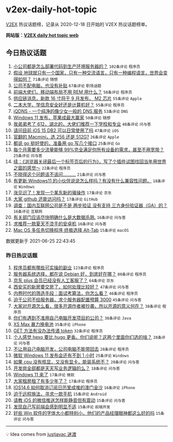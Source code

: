 # v2ex-daily-hot-topic

[V2EX](https://www.v2ex.com/) 热议话题榜，记录从 2020-12-18 日开始的 V2EX 热议话题榜单。

**网站版：[V2EX daily hot topic web](https://boojack.github.io/v2ex-daily-hot-topic-web/)**

## 今日热议话题

<!-- TODAY BEGIN -->

1. [小公司都是怎么部署代码到生产环境服务器的？](https://www.v2ex.com/t/785777) `102条评论` `程序员`
1. [假设 地球就只有一个国家，只有一种交流语言，只有一种编程语言，世界会变得如何？](https://www.v2ex.com/t/785709) `71条评论` `随想`
1. [公司不配电脑，也没有补贴](https://www.v2ex.com/t/785769) `67条评论` `职场话题`
1. [前端大佬们，移动端布局不用 REM 用什么？](https://www.v2ex.com/t/785701) `58条评论` `程序员`
1. [供应链消息，新款 16 寸将于 9 月发布， M2 芯片](https://www.v2ex.com/t/785749) `55条评论` `Apple`
1. [二本大学，学信息安全好还是计算机好？](https://www.v2ex.com/t/785811) `55条评论` `程序员`
1. [iQDNS - 一个纯净的像少女一般的 DNS 服务](https://www.v2ex.com/t/785666) `53条评论` `DNS`
1. [Windows 11 发布，苹果成最大赢家](https://www.v2ex.com/t/785758) `50条评论` `随想`
1. [我弟弟考了 612，湖北的，大佬们推荐一下学校和专业](https://www.v2ex.com/t/785696) `48条评论` `问与答`
1. [请问目前 iOS 15 DB2 可以日常使用了吗](https://www.v2ex.com/t/785687) `47条评论` `iOS`
1. [官翻的 Macmini，选 256 还是 512G?](https://www.v2ex.com/t/785806) `26条评论` `Apple`
1. [都说 go 挺好使的，准备用 go 写几个接口](https://www.v2ex.com/t/785787) `25条评论` `Go`
1. [每个月需要多少流量能够 99%完全满足你所有设备的需求，甚至不用宽带？](https://www.v2ex.com/t/785780) `25条评论` `问与答`
1. [续：《浏览器关闭最后一个标签页后的行为》，写了个插件试图找回当年用世界之窗的感觉～](https://www.v2ex.com/t/785786) `22条评论` `程序员`
1. [不晓得这个问题该不该问..........](https://www.v2ex.com/t/785837) `21条评论` `问与答`
1. [有更新 Windows11 的小伙伴说说怎么样吗？有没有什么兼容性问题。](https://www.v2ex.com/t/785724) `18条评论` `Windows`
1. [涨见识了！发现一个某东新的骚操作](https://www.v2ex.com/t/785685) `17条评论` `京东`
1. [大家 github 还能访问吗？](https://www.v2ex.com/t/785675) `17条评论` `GitHub`
1. [调查：国内互联网公司是不是 两步验证 没有支持 三方身份验证器（GA）的？](https://www.v2ex.com/t/785848) `16条评论` `互联网`
1. [有关部门应该尽快明确什么是大数据杀熟.](https://www.v2ex.com/t/785707) `16条评论` `问与答`
1. [求推荐一款夏天不烫手的安卓机](https://www.v2ex.com/t/785664) `16条评论` `问与答`
1. [Mac OS 多任务切换程序 终极选择 Alt-Tab](https://www.v2ex.com/t/785807) `15条评论` `macOS`

数据更新于 2021-06-25 22:43:45

<!-- TODAY END -->

### 昨日热议话题

<!-- YESTERDAY BEGIN -->

1. [程序员都有哪些可实操的副业](https://www.v2ex.com/t/785504) `123条评论` `程序员`
1. [服务器系统选择，都在说 Debian 好，到底好在哪？](https://www.v2ex.com/t/785459) `80条评论` `程序员`
1. [京东 plus 会员已经没有人工客服了？](https://www.v2ex.com/t/785483) `64条评论` `京东`
1. [西安买的新房要交房了，如何处理比较好？](https://www.v2ex.com/t/785492) `47条评论` `问与答`
1. [内卷时代的筛选手段：面试考算法，你怎么看？](https://www.v2ex.com/t/785603) `46条评论` `程序员`
1. [迫于公司不给服务器，求个服务器配置预算 3000](https://www.v2ex.com/t/785493) `45条评论` `问与答`
1. [大家对开源怎么看，很多开源作者被抄袭，所以开源的意义何在？](https://www.v2ex.com/t/785522) `38条评论` `程序员`
1. [你们有遇到不准用自己电脑开发项目的公司？](https://www.v2ex.com/t/785587) `36条评论` `Java`
1. [XS Max 暴力换电池](https://www.v2ex.com/t/785517) `35条评论` `iPhone`
1. [GET 方法有没办法传递 token](https://www.v2ex.com/t/785554) `32条评论` `程序员`
1. [个人感觉 hexo 要比 hugo 更香。你们说呢？这两个里面你们选的啥？](https://www.v2ex.com/t/785625) `28条评论` `问与答`
1. [不让用自己电脑开发，公司电脑不能带回去](https://www.v2ex.com/t/785585) `28条评论` `程序员`
1. [微软 Windows 11 发布会还有不到 1 小时](https://www.v2ex.com/t/785640) `25条评论` `Windows`
1. [如果 cpu 没有核显，又没有显卡，能装系统不？](https://www.v2ex.com/t/785568) `20条评论` `问与答`
1. [开发岗全部都是天天写业务逻辑的么？](https://www.v2ex.com/t/785507) `18条评论` `问与答`
1. [Windows 11 来了](https://www.v2ex.com/t/785647) `17条评论` `微软`
1. [大家租房租了有多少年了？](https://www.v2ex.com/t/785564) `17条评论` `程序员`
1. [IOS14.6 如何取消订阅日历里成堆的澳门金沙](https://www.v2ex.com/t/785485) `16条评论` `iPhone`
1. [迫于远程施法，寻求一款手机](https://www.v2ex.com/t/785570) `15条评论` `Android`
1. [请教 iOS 的微信推送怎样能静音但有震动](https://www.v2ex.com/t/785516) `15条评论` `问与答`
1. [发现自己写前端会感到明显不适](https://www.v2ex.com/t/785506) `15条评论` `前端开发`
1. [好些 Win 软件的字体大小都特别小，他们的产品经理眼神都这么好的吗](https://www.v2ex.com/t/785478) `15条评论` `问与答`

<!-- YESTERDAY END -->

---

💡 Idea comes from [justjavac 迷渡](https://github.com/justjavac/)
